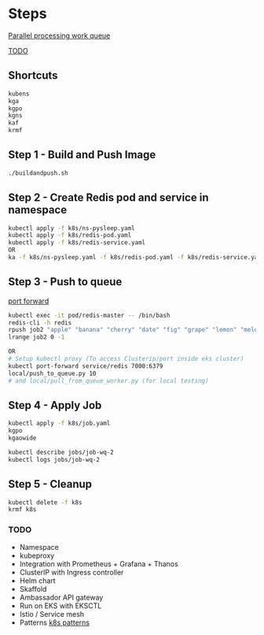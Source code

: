 # Steps

[Parallel processing work queue](https://kubernetes.io/docs/tasks/job/fine-parallel-processing-work-queue/)

[TODO](https://medium.com/faun/35-advanced-tutorials-to-learn-kubernetes-dae5695b1f18)

## Shortcuts

``` bash
kubens
kga
kgpo
kgns
kaf
krmf
```

## Step 1 - Build and Push Image

``` bash
./buildandpush.sh
```

## Step 2 - Create Redis pod and service in namespace

``` bash
kubectl apply -f k8s/ns-pysleep.yaml
kubectl apply -f k8s/redis-pod.yaml
kubectl apply -f k8s/redis-service.yaml
OR
ka -f k8s/ns-pysleep.yaml -f k8s/redis-pod.yaml -f k8s/redis-service.yaml
```

## Step 3 - Push to queue

[port forward](https://kubernetes.io/docs/tasks/access-application-cluster/port-forward-access-application-cluster/)

``` bash
kubectl exec -it pod/redis-master -- /bin/bash
redis-cli -h redis
rpush job2 "apple" "banana" "cherry" "date" "fig" "grape" "lemon" "melon" "orange"
lrange job2 0 -1

OR
# Setup kubectl proxy (To access Clusterip/port inside eks cluster)
kubectl port-forward service/redis 7000:6379
local/push_to_queue.py 10
# and local/pull_from_queue_worker.py (for local testing)
```

## Step 4 - Apply Job

``` bash
kubectl apply -f k8s/job.yaml
kgpo
kgaowide

kubectl describe jobs/job-wq-2
kubectl logs jobs/job-wq-2
```

## Step 5 - Cleanup

``` bash
kubectl delete -f k8s
krmf k8s
```

### TODO

* Namespace
* kubeproxy
* Integration with Prometheus + Grafana + Thanos
* ClusterIP with Ingress controller
* Helm chart
* Skaffold
* Ambassador API gateway
* Run on EKS with EKSCTL
* Istio / Service mesh
* Patterns [k8s patterns](https://github.com/k8spatterns/examples)
